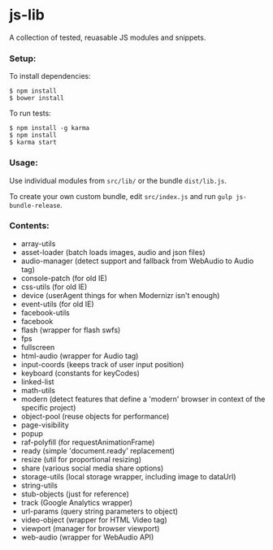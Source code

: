 # js-lib

A collection of tested, reuasable JS modules and snippets.

### Setup:

To install dependencies:

```
$ npm install
$ bower install
```

To run tests:

```
$ npm install -g karma
$ npm install
$ karma start
```

### Usage:

Use individual modules from `src/lib/` or the bundle `dist/lib.js`.

To create your own custom bundle, edit `src/index.js` and run `gulp js-bundle-release`.

### Contents:

* array-utils
* asset-loader (batch loads images, audio and json files)
* audio-manager (detect support and fallback from WebAudio to Audio tag)
* console-patch (for old IE)
* css-utils (for old IE)
* device (userAgent things for when Modernizr isn't enough)
* event-utils (for old IE)
* facebook-utils
* facebook
* flash (wrapper for flash swfs)
* fps
* fullscreen
* html-audio (wrapper for Audio tag)
* input-coords (keeps track of user input position)
* keyboard (constants for keyCodes)
* linked-list
* math-utils
* modern (detect features that define a 'modern' browser in context of the specific project)
* object-pool (reuse objects for performance)
* page-visibility
* popup
* raf-polyfill (for requestAnimationFrame)
* ready (simple 'document.ready' replacement)
* resize (util for proportional resizing)
* share (various social media share options)
* storage-utils (local storage wrapper, including image to dataUrl)
* string-utils
* stub-objects (just for reference)
* track (Google Analytics wrapper)
* url-params (query string parameters to object)
* video-object (wrapper for HTML Video tag)
* viewport (manager for browser viewport)
* web-audio (wrapper for WebAudio API)
